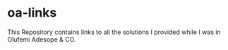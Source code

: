 # oa-links
This Repository contains links to all the solutions I provided while I was in Olufemi Adesope &amp; CO.  
